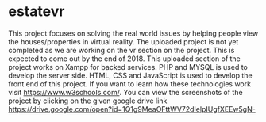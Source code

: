 # estatevr
This project focuses on solving the real world issues by helping people view the houses/properties in virtual reality.
The uploaded project is not yet completed as we are working on the vr section on the project. This is expected to come out by the end of 2018.
This uploaded section of the project works on Xampp for backed services.
PHP and MYSQL is used to develop the server side.
HTML, CSS and JavaScript is used to develop the front end of this project.
If you want to learn how these technologies work visit https://www.w3schools.com/.
You can view the screenshots of the project by clicking on the given google drive link https://drive.google.com/open?id=1Q1g9MeaOFttWV72dIelpIUgfXEEw5gN-

